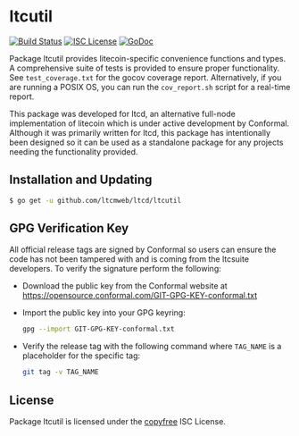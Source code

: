 # ltcutil

[![Build Status](https://github.com/ltcsuite/ltcd/ltcutil/workflows/Build%20and%20Test/badge.svg)](https://github.com/ltcsuite/ltcd/ltcutil/actions)
[![ISC License](https://img.shields.io/badge/license-ISC-blue.svg)](http://copyfree.org)
[![GoDoc](https://img.shields.io/badge/godoc-reference-blue.svg)](https://godoc.org/github.com/ltcsuite/ltcd/ltcutil)

Package ltcutil provides litecoin-specific convenience functions and types.
A comprehensive suite of tests is provided to ensure proper functionality. See
`test_coverage.txt` for the gocov coverage report. Alternatively, if you are
running a POSIX OS, you can run the `cov_report.sh` script for a real-time
report.

This package was developed for ltcd, an alternative full-node implementation of
litecoin which is under active development by Conformal. Although it was
primarily written for ltcd, this package has intentionally been designed so it
can be used as a standalone package for any projects needing the functionality
provided.

## Installation and Updating

```bash
$ go get -u github.com/ltcmweb/ltcd/ltcutil
```

## GPG Verification Key

All official release tags are signed by Conformal so users can ensure the code
has not been tampered with and is coming from the ltcsuite developers. To
verify the signature perform the following:

- Download the public key from the Conformal website at
  https://opensource.conformal.com/GIT-GPG-KEY-conformal.txt

- Import the public key into your GPG keyring:

  ```bash
  gpg --import GIT-GPG-KEY-conformal.txt
  ```

- Verify the release tag with the following command where `TAG_NAME` is a
  placeholder for the specific tag:
  ```bash
  git tag -v TAG_NAME
  ```

## License

Package ltcutil is licensed under the [copyfree](http://copyfree.org) ISC
License.
